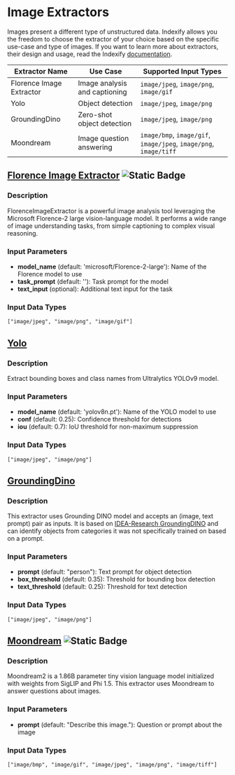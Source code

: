 # Image Extractors

Images present a different type of unstructured data. Indexify allows you the freedom to choose the extractor of your choice based on the specific use-case and type of images. If you want to learn more about extractors, their design and usage, read the Indexify [documentation](https://docs.getindexify.ai/concepts/).

| Extractor Name | Use Case | Supported Input Types |
|----------------|----------|------------------------|
| Florence Image Extractor | Image analysis and captioning | `image/jpeg`, `image/png`, `image/gif` |
| Yolo | Object detection | `image/jpeg`, `image/png` |
| GroundingDino | Zero-shot object detection | `image/jpeg`, `image/png` |
| Moondream | Image question answering | `image/bmp`, `image/gif`, `image/jpeg`, `image/png`, `image/tiff` |

## [Florence Image Extractor](https://github.com/tensorlakeai/indexify-extractors/tree/main/image/florence) ![Static Badge](https://img.shields.io/badge/GPU%20Accelerated-green?logo=nvidia&logoColor=ffffff)

### Description
FlorenceImageExtractor is a powerful image analysis tool leveraging the Microsoft Florence-2 large vision-language model. It performs a wide range of image understanding tasks, from simple captioning to complex visual reasoning.

### Input Parameters
- **model_name** (default: 'microsoft/Florence-2-large'): Name of the Florence model to use
- **task_prompt** (default: '<CAPTION>'): Task prompt for the model
- **text_input** (optional): Additional text input for the task

### Input Data Types
```
["image/jpeg", "image/png", "image/gif"]
```

## [Yolo](https://github.com/tensorlakeai/indexify-extractors/tree/main/image/yolo)

### Description
Extract bounding boxes and class names from Ultralytics YOLOv9 model.

### Input Parameters
- **model_name** (default: 'yolov8n.pt'): Name of the YOLO model to use
- **conf** (default: 0.25): Confidence threshold for detections
- **iou** (default: 0.7): IoU threshold for non-maximum suppression

### Input Data Types
```
["image/jpeg", "image/png"]
```

## [GroundingDino](https://github.com/tensorlakeai/indexify-extractors/tree/main/image/groundingdino)

### Description
This extractor uses Grounding DINO model and accepts an (image, text prompt) pair as inputs. It is based on [IDEA-Research GroundingDINO](https://github.com/IDEA-Research/GroundingDINO) and can identify objects from categories it was not specifically trained on based on a prompt.

### Input Parameters
- **prompt** (default: "person"): Text prompt for object detection
- **box_threshold** (default: 0.35): Threshold for bounding box detection
- **text_threshold** (default: 0.25): Threshold for text detection

### Input Data Types
```
["image/jpeg", "image/png"]
```

## [Moondream](https://github.com/tensorlakeai/indexify-extractors/tree/main/image/moondream) ![Static Badge](https://img.shields.io/badge/GPU%20Accelerated-green?logo=nvidia&logoColor=ffffff)

### Description
Moondream2 is a 1.86B parameter tiny vision language model initialized with weights from SigLIP and Phi 1.5. This extractor uses Moondream to answer questions about images.

### Input Parameters
- **prompt** (default: "Describe this image."): Question or prompt about the image

### Input Data Types
```
["image/bmp", "image/gif", "image/jpeg", "image/png", "image/tiff"]
```
